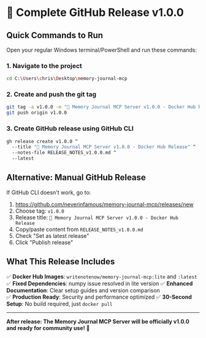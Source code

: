 # 🚀 Complete GitHub Release v1.0.0

## Quick Commands to Run

Open your regular Windows terminal/PowerShell and run these commands:

### 1. Navigate to the project
```bash
cd C:\Users\chris\Desktop\memory-journal-mcp
```

### 2. Create and push the git tag
```bash
git tag -a v1.0.0 -m "🚀 Memory Journal MCP Server v1.0.0 - Docker Hub Release"
git push origin v1.0.0
```

### 3. Create GitHub release using GitHub CLI
```bash
gh release create v1.0.0 ^
  --title "🚀 Memory Journal MCP Server v1.0.0 - Docker Hub Release" ^
  --notes-file RELEASE_NOTES_v1.0.0.md ^
  --latest
```

## Alternative: Manual GitHub Release

If GitHub CLI doesn't work, go to:
1. https://github.com/neverinfamous/memory-journal-mcp/releases/new
2. Choose tag: `v1.0.0`
3. Release title: `🚀 Memory Journal MCP Server v1.0.0 - Docker Hub Release`
4. Copy/paste content from `RELEASE_NOTES_v1.0.0.md`
5. Check "Set as latest release"
6. Click "Publish release"

## What This Release Includes

✅ **Docker Hub Images**: `writenotenow/memory-journal-mcp:lite` and `:latest`
✅ **Fixed Dependencies**: numpy issue resolved in lite version
✅ **Enhanced Documentation**: Clear setup guides and version comparison  
✅ **Production Ready**: Security and performance optimized
✅ **30-Second Setup**: No build required, just `docker pull`

---

**After release: The Memory Journal MCP Server will be officially v1.0.0 and ready for community use! 🎊**